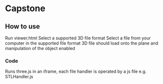 # Capstone

## How to use
Run viewer.html
Select a supported 3D file format
Select a file from your computer in the supported file format
3D file should load onto the plane and manipulation of the object enabled

### Code
Runs three.js in an iframe, each file handler is operated by a js file e.g. STLHandler.js

